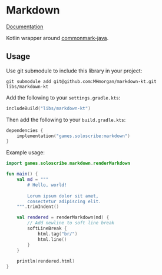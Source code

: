 Markdown
========

[Documentation](https://mhmorgan.github.io/markdown-kt/)

Kotlin wrapper around [commonmark-java](https://github.com/commonmark/commonmark-java).

## Usage

Use git submodule to include this library in your project:

```shell
git submodule add git@github.com:MHmorgan/markdown-kt.git libs/markdown-kt
```

Add the following to your `settings.gradle.kts`:

```kotlin
includeBuild("libs/markdown-kt")
```

Then add the following to your `build.gradle.kts`:

```kotlin
dependencies {
    implementation("games.soloscribe:markdown")
}
```

Example usage:

```kotlin
import games.soloscribe.markdown.renderMarkdown

fun main() {
    val md = """
        # Hello, world!
        
        Lorum ipsum dolor sit amet,
        consectetur adipiscing elit.
    """.trimIndent()

    val rendered = renderMarkdown(md) {
        // Add newline to soft line break
        softLineBreak {
            html.tag("br/")
            html.line()
        }
    }
    
    println(rendered.html)
}
```
